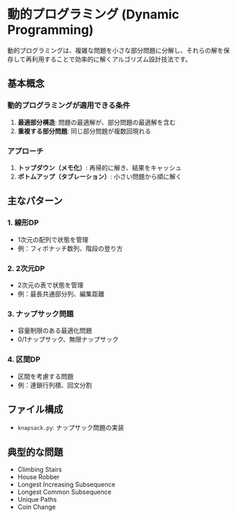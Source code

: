 # 動的プログラミング (Dynamic Programming)

動的プログラミングは、複雑な問題を小さな部分問題に分解し、それらの解を保存して再利用することで効率的に解くアルゴリズム設計技法です。

## 基本概念

### 動的プログラミングが適用できる条件

1. **最適部分構造**: 問題の最適解が、部分問題の最適解を含む
2. **重複する部分問題**: 同じ部分問題が複数回現れる

### アプローチ

1. **トップダウン（メモ化）**: 再帰的に解き、結果をキャッシュ
2. **ボトムアップ（タブレーション）**: 小さい問題から順に解く

## 主なパターン

### 1. 線形DP

- 1次元の配列で状態を管理
- 例：フィボナッチ数列、階段の登り方

### 2. 2次元DP

- 2次元の表で状態を管理
- 例：最長共通部分列、編集距離

### 3. ナップサック問題

- 容量制限のある最適化問題
- 0/1ナップサック、無限ナップサック

### 4. 区間DP

- 区間を考慮する問題
- 例：連鎖行列積、回文分割

## ファイル構成

- `knapsack.py`: ナップサック問題の実装

## 典型的な問題

-  Climbing Stairs
-  House Robber
-  Longest Increasing Subsequence
-  Longest Common Subsequence
-  Unique Paths
-  Coin Change
